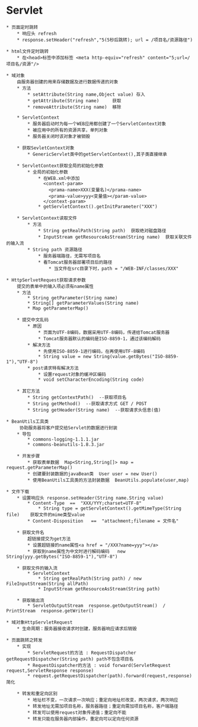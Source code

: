 # Servlet #
	* 页面定时跳转
		* 响应头 refresh
		* response.setHeader("refresh","5(5秒后跳转); url = /项目名/资源路径")
		
	* html文件定时跳转
		* 在<head>标签中添加标签 <meta http-equiv="refresh" content="5;url=/项目名/资源"/> 
	
	* 域对象
		由服务器创建的用来存储数据及进行数据传递的对象
		* 方法
			* setAttribute(String name,Object value) 存入
			* getAttribute(String name)		获取
			* removeAttribute(String name)	移除
			
		* ServletContext
			* 服务器启动时为每一个WEB应用都创建了一个ServletContext对象
			* 被应用中的所有的资源共享，单列对象
			* 服务器关闭时该对象才被销毁
			
		* 获取SevletContext对象
			* GenericServlet类中的getServletContext(),其子类直接继承
			
		* ServletContext获取全局的初始化参数
			* 全局的初始化参数
				* 在WEB.xml中添加
				  <context-param>
					<prama-name>XXX(变量名)</prama-name>
					<prama-value>yyy<变量值></param-value>
				  </context-param>	
				* getServletContext().getInitParameter("XXX")	
		
		* ServletContext读取文件
			* 方法
				* String getRealPath(String path)  获取绝对磁盘路径
				* InputStream getResourceAsStream(String name)	获取关联文件的输入流
			* String path 资源路径
				* 服务器端路径，无需写项目名
				* 看Tomcat服务器部署项目后的路径
					* 当文件在src目录下时，path = "/WEB-INF/classes/XXX"
	
	* HttpSerlvetRequest获取请求参数
		提交的表单中的输入项必须有name属性
		* 方法
			* String getParameter(String name)
			* String[] getParameterValues(String name)
			* Map getParameterMap()
			
		* 提交中文乱码
			* 原因
				* 页面为UTF-8编码，数据采用UTF-8编码，传递给Tomcat服务器
				* Tomcat服务器默认的编码是ISO-8859-1，通过该编码解码
			* 解决方法
				* 先使用ISO-8859-1进行编码，在再使用UTF-8编码
				* String value = new String(value.getBytes("ISO-8859-1"),"UTF-8")
			* post请求特有解决方法
				* 设置request对象的缓冲区编码
				* void setCharacterEncoding(String code)
		
		* 其它方法
			* String getContextPath()  --获取项目名
			* String getMethod()  --获取请求方式 GET / POST
			* String getHeader(String name)  --获取请求头信息(值)
	
	* BeanUtils工具类
		 协助服务器将客户提交给Servlet的数据进行封装
		* 导包
			* commons-logging-1.1.1.jar
			* commons-beanutils-1.8.3.jar
		
		* 开发步骤
			* 获取表单数据  Map<String,String[]> map = request.getParameterMap()
			* 创建要封装数据的javaBean类  User user = new User()
			* 使用BeanUtils工具类的方法封装数据  BeanUtils.populate(user,map)
		
	* 文件下载
		* 设置响应头 response.setHeader(String name.String value)
			* Content-Type	==	"XXX/YYY;charset=UTF-8"
				* String type = getServletContext().getMimeType(String file)	获取文件的mime类型value
			* Content-Disposition	==	"attachment;filename = 文件名"
			
		* 获取文件名
			超链接提交为get方法	
			* 设置超链接的name属性<a href = "/XXX?name=yyy"></a>
			* 获取到name属性为中文时进行解码编码	new String(yyy.getBytes("ISO-8859-1"),"UTF-8")
				
		* 获取文件的输入流
			* ServletContext
				* String getRealPath(String path) / new FileInputStream(String allPath)
				* InputStream getResourceAsStream(String path)
		
		* 获取输出流
			* ServletOutputStream  response.getOutputStream()  / PrintStream  response.getWriter()
			
	* 域对象HttpServletRequest
		* 生命周期：服务器接收请求时创建，服务器响应请求后销毁
		
	* 页面跳转之转发
		* 实现
			* ServletRequest的方法 : RequestDispatcher getRequestDispatcher(String path) path不包含项目名
			* RequestDispatcher的方法 : void forward(ServletRequest request,ServletResponse response)
			* request.getRequestDispatcher(path).forward(request,response) 简化
		
		* 转发和重定向区别
			* 地址栏不变，一次请求一次响应；重定向地址栏改变，两次请求，两次响应
			* 转发地址无需加项目名称，服务器路径；重定向需加项目名称，客户端路径
			* 转发可以使用request对象传递值；重定向不能
			* 转发只能在服务器内部操作，重定向可以定向任何资源



		
				 